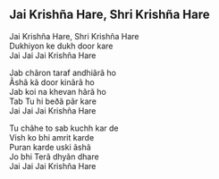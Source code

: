 ## Jai Krishña Hare, Shri Krishña Hare


Jai Krishña Hare, Shri Krishña Hare  
Dukhiyon ke dukh door kare  
Jai Jai Jai Krishña Hare

Jab chãron taraf andhiãrã ho  
Ãshã kã door kinãrã ho  
Jab koi na khevan hãrã ho  
Tab Tu hi beðã pãr kare  
Jai Jai Jai Krishña Hare

Tu chãhe to sab kuchh kar de  
Vish ko bhi amrit karde  
Puran karde uski ãshã  
Jo bhi Terã dhyãn dhare  
Jai Jai Jai Krishña Hare

